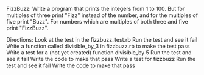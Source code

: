 
FizzBuzz:
Write a program that prints the integers from 1 to 100.
But for multiples of three print "Fizz" instead of the number, and for the multiples of five print "Buzz".
For numbers which are multiples of both three and five print "FizzBuzz".

Directions:
Look at the test in the fizzbuzz_test.rb
Run the test and see it fail
Write a function called divisible_by_3 in fizzbuzz.rb to make the test pass
Write a test for a (not yet created) function divisible_by 5
Run the test and see it fail
Write the code to make that pass
Write a test for fizzbuzz
Run the test and see it fail
Write the code to make that pass

